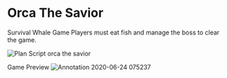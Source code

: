 # Orca The Savior
Survival Whale Game Players must eat fish and manage the boss to clear the game.


![Plan Script orca the savior](https://user-images.githubusercontent.com/60878775/85639982-a82b4d00-b6b4-11ea-89e9-e553643e1e26.png)


Game Preview
![Annotation 2020-06-24 075237](https://user-images.githubusercontent.com/60878775/85483810-c11dfa80-b5ef-11ea-8a4b-62ff87d46c96.png)

